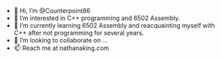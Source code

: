 - 👋 Hi, I’m @Counterpoint86
- 👀 I’m interested in C++ programming and 6502 Assembly.
- 🌱 I’m currently learning 6502 Assembly and reacquainting myself with C++ after not programming for several years.
- 💞️ I’m looking to collaborate on ...
- 📫 Reach me at nathanaking.com

<!---
Counterpoint86/Counterpoint86 is a ✨ special ✨ repository because its `README.md` (this file) appears on your GitHub profile.
You can click the Preview link to take a look at your changes.
--->
